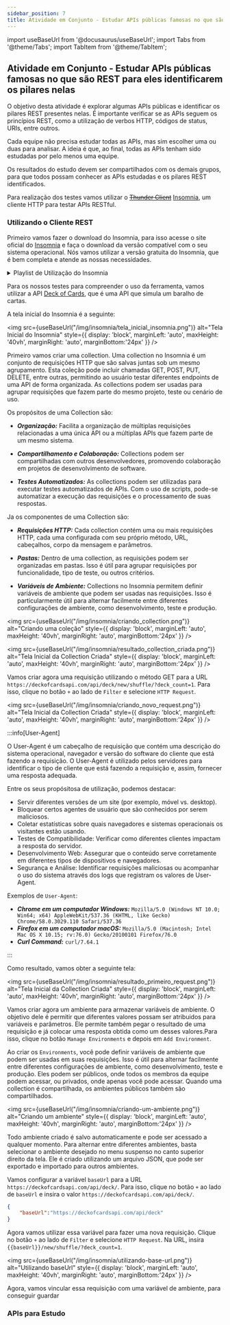 ```yaml
---
sidebar_position: 7
title: Atividade em Conjunto - Estudar APIs públicas famosas no que são REST para eles identificarem os pilares nelas
---
```


import useBaseUrl from '@docusaurus/useBaseUrl';
import Tabs from '@theme/Tabs';
import TabItem from '@theme/TabItem';

## Atividade em Conjunto - Estudar APIs públicas famosas no que são REST para eles identificarem os pilares nelas

O objetivo desta atividade é explorar algumas APIs públicas e identificar os pilares REST presentes nelas. É importante verificar se as APIs seguem os princípios REST, como a utilização de verbos HTTP, códigos de status, URIs, entre outros.

Cada equipe não precisa estudar todas as APIs, mas sim escolher uma ou duas para analisar. A ideia é que, ao final, todas as APIs tenham sido estudadas por pelo menos uma equipe.

Os resultados do estudo devem ser compartilhados com os demais grupos, para que todos possam conhecer as APIs estudadas e os pilares REST identificados.

Para realização dos testes vamos utilizar o ~~[Thunder Client](https://www.thunderclient.com/)~~ [Insomnia](https://insomnia.rest/), um cliente HTTP para testar APIs RESTful. 

### Utilizando o Cliente REST

Primeiro vamos fazer o download do Insomnia, para isso acesse o site oficial do [Insomnia](https://insomnia.rest/) e faça o download da versão compatível com o seu sistema operacional. Nós vamos utilizar a versão gratuita do Insomnia, que é bem completa e atende as nossas necessidades.

<details> 
<summary mdxType="summary">Playlist de Utilização do Insomnia</summary>

<iframe width="600" height="480" max-width="80vw" src="https://www.youtube.com/embed/Dzp-oVzh_ug?si=GUUOC9oRII3fV--D" title="YouTube video player" frameborder="0" allow="accelerometer; autoplay; clipboard-write; encrypted-media; gyroscope; picture-in-picture; web-share" allowfullscreen style={{display: 'block', marginLeft: 'auto', maxHeight: '80vh', marginRight: 'auto', marginBottom: '16px'}}></iframe>

<iframe width="600" height="480" max-width="80vw" src="https://www.youtube.com/embed/6Jch0cKz6hE?si=Ips0DV0SZMrteRgl" title="YouTube video player" frameborder="0" allow="accelerometer; autoplay; clipboard-write; encrypted-media; gyroscope; picture-in-picture; web-share" allowfullscreen style={{display: 'block', marginLeft: 'auto', maxHeight: '80vh', marginRight: 'auto', marginBottom: '16px'}}></iframe>



</details>

Para os nossos testes para compreender o uso da ferramenta, vamos utilizar a API [Deck of Cards](https://www.deckofcardsapi.com/), que é uma API que simula um baralho de cartas.

A tela inicial do Insomnia é a seguinte:

<img src={useBaseUrl("/img/insomnia/tela_inicial_insomnia.png")} alt="Tela Inicial do Insomnia" style={{ display: 'block', marginLeft: 'auto', maxHeight: '40vh', marginRight: 'auto', marginBottom:'24px' }} />

Primeiro vamos criar uma collection. Uma collection no Insomnia é um conjunto de requisições HTTP que são salvas juntas sob um mesmo agrupamento. Esta coleção pode incluir chamadas GET, POST, PUT, DELETE, entre outras, permitindo ao usuário testar diferentes endpoints de uma API de forma organizada. As collections podem ser usadas para agrupar requisições que fazem parte do mesmo projeto, teste ou cenário de uso.

Os propósitos de uma Collection são:
- ***Organização:*** Facilita a organização de múltiplas requisições relacionadas a uma única API ou a múltiplas APIs que fazem parte de um mesmo sistema.

- ***Compartilhamento e Colaboração:*** Collections podem ser compartilhadas com outros desenvolvedores, promovendo colaboração em projetos de desenvolvimento de software.

- ***Testes Automatizados:*** As collections podem ser utilizadas para executar testes automatizados de APIs. Com o uso de scripts, pode-se automatizar a execução das requisições e o processamento de suas respostas.

Ja os componentes de uma Collection são:

- ***Requisições HTTP:*** Cada collection contém uma ou mais requisições HTTP, cada uma configurada com seu próprio método, URL, cabeçalhos, corpo da mensagem e parâmetros.

- ***Pastas:*** Dentro de uma collection, as requisições podem ser organizadas em pastas. Isso é útil para agrupar requisições por funcionalidade, tipo de teste, ou outros critérios.

- ***Variáveis de Ambiente:*** Collections no Insomnia permitem definir variáveis de ambiente que podem ser usadas nas requisições. Isso é particularmente útil para alternar facilmente entre diferentes configurações de ambiente, como desenvolvimento, teste e produção.

<img src={useBaseUrl("/img/insomnia/criando_collection.png")} alt="Criando uma coleção" style={{ display: 'block', marginLeft: 'auto', maxHeight: '40vh', marginRight: 'auto', marginBottom:'24px' }} />

<img src={useBaseUrl("/img/insomnia/resultado_collection_criada.png")} alt="Tela Inicial da Collection Criada" style={{ display: 'block', marginLeft: 'auto', maxHeight: '40vh', marginRight: 'auto', marginBottom:'24px' }} />

Vamos criar agora uma requisição utilizando o método GET para a URL `https://deckofcardsapi.com/api/deck/new/shuffle/?deck_count=1`. Para isso, clique no botão `+` ao lado de `Filter` e selecione `HTTP Request`.

<img src={useBaseUrl("/img/insomnia/criando_novo_request.png")} alt="Tela Inicial da Collection Criada" style={{ display: 'block', marginLeft: 'auto', maxHeight: '40vh', marginRight: 'auto', marginBottom:'24px' }} />

:::info[User-Agent]

O User-Agent é um cabeçalho de requisição que contém uma descrição do sistema operacional, navegador e versão do software do cliente que está fazendo a requisição. O User-Agent é utilizado pelos servidores para identificar o tipo de cliente que está fazendo a requisição e, assim, fornecer uma resposta adequada.

Entre os seus propósitosa de utilização, podemos destacar:
- Servir diferentes versões de um site (por exemplo, móvel vs. desktop).
- Bloquear certos agentes de usuário que são conhecidos por serem maliciosos.
- Coletar estatísticas sobre quais navegadores e sistemas operacionais os visitantes estão usando.
- Testes de Compatibilidade: Verificar como diferentes clientes impactam a resposta do servidor.
- Desenvolvimento Web: Assegurar que o conteúdo serve corretamente em diferentes tipos de dispositivos e navegadores.
- Segurança e Análise: Identificar requisições maliciosas ou acompanhar o uso do sistema através dos logs que registram os valores de User-Agent.

Exemplos de `User-Agent`:
- ***Chrome em um computador Windows:*** `Mozilla/5.0 (Windows NT 10.0; Win64; x64) AppleWebKit/537.36 (KHTML, like Gecko) Chrome/58.0.3029.110 Safari/537.36`
- ***Firefox em um computador macOS:*** `Mozilla/5.0 (Macintosh; Intel Mac OS X 10.15; rv:76.0) Gecko/20100101 Firefox/76.0`
- ***Curl Command:*** `curl/7.64.1`

:::

Como resultado, vamos obter a seguinte tela:

<img src={useBaseUrl("/img/insomnia/resultado_primeiro_request.png")} alt="Tela Inicial da Collection Criada" style={{ display: 'block', marginLeft: 'auto', maxHeight: '40vh', marginRight: 'auto', marginBottom:'24px' }} />

Vamos criar agora um ambiente para armazenar variáveis de ambiente. O objetivo dele é permitir que diferentes valores possam ser atribuidos para variáveis e parâmetros. Ele permite também pegar o resultado de uma requisição e já colocar uma resposta obtida como um desses valores.Para isso, clique no botão `Manage Environments` e depois em `Add Environment`.

Ao criar os `Environments`, você pode definir variáveis de ambiente que podem ser usadas em suas requisições. Isso é útil para alternar facilmente entre diferentes configurações de ambiente, como desenvolvimento, teste e produção. Eles podem ser públicos, onde todos os membros da equipe podem acessar, ou privados, onde apenas você pode acessar. Quando uma collection é compartilhada, os ambientes públicos também são compartilhados.

<img src={useBaseUrl("/img/insomnia/criando-um-ambiente.png")} alt="Criando um ambiente" style={{ display: 'block', marginLeft: 'auto', maxHeight: '40vh', marginRight: 'auto', marginBottom:'24px' }} />

Todo ambiente criado é salvo automaticamente e pode ser acessado a qualquer momento. Para alternar entre diferentes ambientes, basta selecionar o ambiente desejado no menu suspenso no canto superior direito da tela. Ele é criado utilizando um arquivo JSON, que pode ser exportado e importado para outros ambientes.

Vamos configurar a variável `baseUrl` para a URL `https://deckofcardsapi.com/api/deck/`. Para isso, clique no botão `+` ao lado de `baseUrl` e insira o valor `https://deckofcardsapi.com/api/deck/`.

```json
{
	"baseUrl":"https://deckofcardsapi.com/api/deck"
}
```

Agora vamos utilizar essa variável para fazer uma nova requisição. Clique no botão `+` ao lado de `Filter` e selecione `HTTP Request`. Na URL, insira `{{baseUrl}}/new/shuffle/?deck_count=1`.

<img src={useBaseUrl("/img/insomnia/utilizando-base-url.png")} alt="Utilizando baseUrl" style={{ display: 'block', marginLeft: 'auto', maxHeight: '40vh', marginRight: 'auto', marginBottom:'24px' }} />

Agora, vamos vincular essa requisição com uma variável de ambiente, para conseguir guardar 

### APIs para Estudo